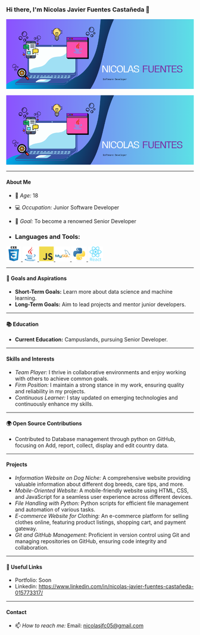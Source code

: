 ### Hi there, I'm Nicolas Javier Fuentes Castañeda 👋

<img src="banner.png" style="align-items: center"/>

![](banner.png)

---

#### About Me

- 🌱 *Age:* 18
- 💻 *Occupation:* Junior Software Developer
- 🚀 *Goal:* To become a renowned Senior Developer

- <h3 align="left">Languages and Tools:</h3>
<p align="left"> <a href="https://www.w3schools.com/css/" target="_blank" rel="noreferrer"> <img src="https://raw.githubusercontent.com/devicons/devicon/master/icons/css3/css3-original-wordmark.svg" alt="css3" width="40" height="40"/> </a> <a href="https://www.java.com" target="_blank" rel="noreferrer"> <img src="https://raw.githubusercontent.com/devicons/devicon/master/icons/java/java-original.svg" alt="java" width="40" height="40"/> </a> <a href="https://developer.mozilla.org/en-US/docs/Web/JavaScript" target="_blank" rel="noreferrer"> <img src="https://raw.githubusercontent.com/devicons/devicon/master/icons/javascript/javascript-original.svg" alt="javascript" width="40" height="40"/> </a> <a href="https://www.mysql.com/" target="_blank" rel="noreferrer"> <img src="https://raw.githubusercontent.com/devicons/devicon/master/icons/mysql/mysql-original-wordmark.svg" alt="mysql" width="40" height="40"/> </a> <a href="https://www.python.org" target="_blank" rel="noreferrer"> <img src="https://raw.githubusercontent.com/devicons/devicon/master/icons/python/python-original.svg" alt="python" width="40" height="40"/> </a> <a href="https://reactjs.org/" target="_blank" rel="noreferrer"> <img src="https://raw.githubusercontent.com/devicons/devicon/master/icons/react/react-original-wordmark.svg" alt="react" width="40" height="40"/> </a> </p>


---

#### 🎯 Goals and Aspirations

- **Short-Term Goals:** Learn more about data science and machine learning.
- **Long-Term Goals:** Aim to lead projects and mentor junior developers.

---

#### 📚 Education

- **Current Education:** Campuslands, pursuing Senior Developer.

---

#### Skills and Interests

- *Team Player:* I thrive in collaborative environments and enjoy working with others to achieve common goals.
- *Firm Position:* I maintain a strong stance in my work, ensuring quality and reliability in my projects.
- *Continuous Learner:* I stay updated on emerging technologies and continuously enhance my skills.

---

#### 🌍 Open Source Contributions

- Contributed to Database management through python on GitHub, focusing on Add, report, collect, display and edit country data.

---

#### Projects

- *Information Website on Dog Niche:* A comprehensive website providing valuable information about different dog breeds, care tips, and more.
- *Mobile-Oriented Website:* A mobile-friendly website using HTML, CSS, and JavaScript for a seamless user experience across different devices.
- *File Handling with Python:* Python scripts for efficient file management and automation of various tasks.
- *E-commerce Website for Clothing:* An e-commerce platform for selling clothes online, featuring product listings, shopping cart, and payment gateway.
- *Git and GitHub Management:* Proficient in version control using Git and managing repositories on GitHub, ensuring code integrity and collaboration.

---

#### 🔗 Useful Links

- Portfolio: Soon
- Linkedin: https://www.linkedin.com/in/nicolas-javier-fuentes-castañeda-015773317/

---

#### Contact

- 📫 *How to reach me:* Email: nicolasjfc05@gmail.com
